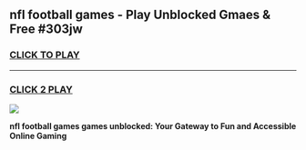 
## nfl football games - Play Unblocked Gmaes & Free #303jw
<h3>
<a href="https://premium.freeplayer.one?title=nfl_football_games&ref=03M">CLICK TO PLAY</a></h3>
<hr>

<h3>
<a href="https://premium.freeplayer.one?title=nfl_football_games&ref=03M">CLICK 2 PLAY</a>
  
</h3>

<a href="https://premium.freeplayer.one?title=nfl_football_games&ref=03M"><img src="https://clearcache.store/games.png"></a>


**nfl football games games unblocked: Your Gateway to Fun and Accessible Online Gaming**
